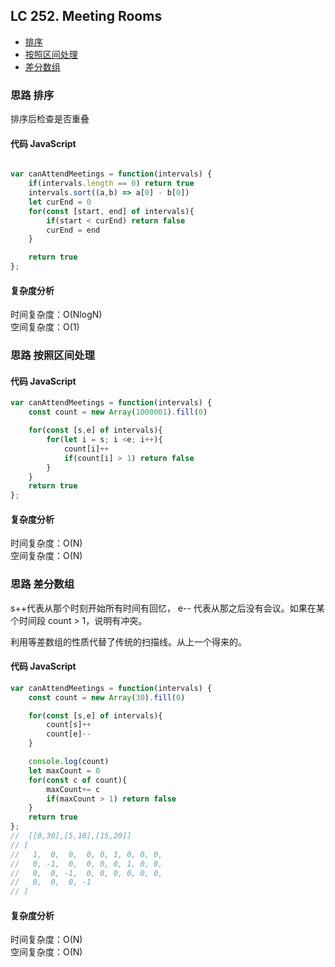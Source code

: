 ## LC 252. Meeting Rooms

- [排序](#思路-排序)
- [按照区间处理](#思路-按照区间处理)
- [差分数组](#思路-差分数组)
### 思路 排序
排序后检查是否重叠
#### 代码 JavaScript

```JavaScript

var canAttendMeetings = function(intervals) {
    if(intervals.length == 0) return true
    intervals.sort((a,b) => a[0] - b[0])
    let curEnd = 0
    for(const [start, end] of intervals){
        if(start < curEnd) return false
        curEnd = end
    }

    return true 
};
```

#### 复杂度分析
时间复杂度：O(NlogN) </br>
空间复杂度：O(1)


### 思路 按照区间处理

#### 代码 JavaScript

```JavaScript
var canAttendMeetings = function(intervals) {
    const count = new Array(1000001).fill(0)

    for(const [s,e] of intervals){
        for(let i = s; i <e; i++){
            count[i]++
            if(count[i] > 1) return false 
        }
    }
    return true
};
```
#### 复杂度分析
时间复杂度：O(N) </br>
空间复杂度：O(N)



### 思路 差分数组
s++代表从那个时刻开始所有时间有回忆， e-- 代表从那之后没有会议。如果在某个时间段 count > 1，说明有冲突。

利用等差数组的性质代替了传统的扫描线。从上一个得来的。
#### 代码 JavaScript

```JavaScript
var canAttendMeetings = function(intervals) {
    const count = new Array(30).fill(0)

    for(const [s,e] of intervals){
        count[s]++
        count[e]--
    }

    console.log(count)
    let maxCount = 0
    for(const c of count){
        maxCount+= c
        if(maxCount > 1) return false
    }
    return true
};
//  [[0,30],[5,10],[15,20]]
// [
//   1,  0,  0,  0, 0, 1, 0, 0, 0,
//   0, -1,  0,  0, 0, 0, 1, 0, 0,
//   0,  0, -1,  0, 0, 0, 0, 0, 0,
//   0,  0,  0, -1
// ]

```
#### 复杂度分析
时间复杂度：O(N) </br>
空间复杂度：O(N)